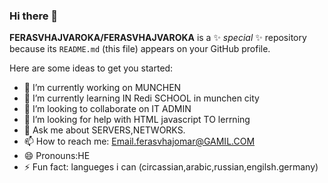### Hi there 👋


**FERASVHAJVAROKA/FERASVHAJVAROKA** is a ✨ _special_ ✨ repository because its `README.md` (this file) appears on your GitHub profile.

Here are some ideas to get you started:

- 🔭 I’m currently working on MUNCHEN
- 🌱 I’m currently learning IN Redi SCHOOL in munchen city
- 👯 I’m looking to collaborate on IT ADMIN
- 🤔 I’m looking for help with HTML javascript TO lerrning
- 💬 Ask me about SERVERS,NETWORKS.
- 📫 How to reach me: Email.ferasvhajomar@GAMIL.COM
- 😄 Pronouns:HE
- ⚡ Fun fact: langueges i can (circassian,arabic,russian,engilsh.germany)

